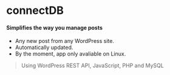 # connectDB
#### Simplifies the way you manage posts

 - Any new  post from any WordPress site.
 - Automatically updated.
 - By the moment, app only avaliable on Linux.

> Using WordPress REST API, JavaScript, PHP and MySQL

#



#



#

